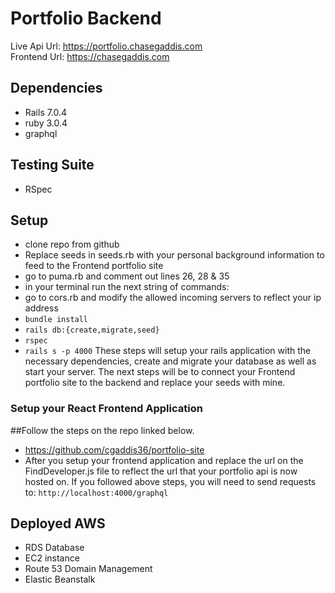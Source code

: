 # Portfolio Backend 
Live Api Url: https://portfolio.chasegaddis.com </br>
Frontend Url: https://chasegaddis.com
## Dependencies 
- Rails 7.0.4
- ruby 3.0.4
- graphql

## Testing Suite 
- RSpec

## Setup
- clone repo from github
- Replace seeds in seeds.rb with your personal background information to feed to the Frontend portfolio site
- go to puma.rb and comment out lines 26, 28 & 35
- in your terminal run the next string of commands: 
- go to cors.rb and modify the allowed incoming servers to reflect your ip address
- `bundle install`
- `rails db:{create,migrate,seed}`
- `rspec`
- `rails s -p 4000`
These steps will setup your rails application with the necessary dependencies, create and migrate your database as well as start your server. The next steps will be to connect your Frontend portfolio site to the backend and replace your seeds with mine.

### Setup your React Frontend Application
##Follow the steps on the repo linked below.
- https://github.com/cgaddis36/portfolio-site
- After you setup your frontend application and replace the url on the FindDeveloper.js file to reflect the url that your portfolio api is now hosted on. If you followed above steps, you will need to send requests to: `http://localhost:4000/graphql`


## Deployed AWS
- RDS Database
- EC2 instance
- Route 53 Domain Management
- Elastic Beanstalk



